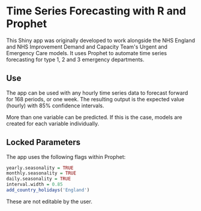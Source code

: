 # Time Series Forecasting with R and Prophet

This Shiny app was originally developed to work alongside the NHS England and NHS Improvement Demand and Capacity Team's Urgent and Emergency Care models. It uses Prophet to automate time series forecasting for type 1, 2 and 3 emergency departments.

## Use

The app can be used with any hourly time series data to forecast forward for 168 periods, or one week. The resulting output is the expected value (hourly) with 85% confidence intervals.

More than one variable can be predicted. If this is the case, models are created for each variable individually. 

## Locked Parameters

The app uses the following flags within Prophet:

```r
yearly.seasonality = TRUE
monthly.seasonality = TRUE
daily.seasonality = TRUE
interval.width = 0.85
add_country_holidays('England')
```

These are not editable by the user.
